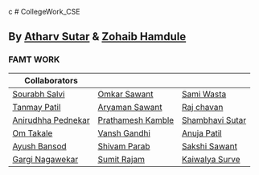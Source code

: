 c          # CollegeWork_CSE
## By [Atharv Sutar](https://t.me/ATANYTHING) & [Zohaib Hamdule](https://github.com/zohaib2002)

### FAMT WORK

|               Collaborators                    |                                                  |                                                 |
| -----------------------------------------------| :------------------------------------------------| :-----------------------------------------------|
| [Sourabh Salvi](https://t.me/sourabh_salvi_45) | [Omkar Sawant](https://t.me/OmkarSawant53)       | [Sami Wasta](https://github.com/samiwasta)      |
| [Tanmay Patil](https://t.me/tanu10903)         | [Aryaman Sawant](https://t.me/aryaman0910)       | [Raj chavan](https://www.linkedin.com/mwlite/in/raj-chavan-b36651221)                                       |
| [Anirudhha Pednekar](https://t.me/niruddha12)  | [Prathamesh Kamble](https://t.me/PRATHAMESH89)   |  [Shambhavi Sutar](https://github.com/SBS-WORLD)|
| [Om Takale](https://t.me/O_MTakale)            | [Vansh Gandhi](https://t.me/VANSHGANDHI)         |  [Anuja Patil]()                                |   
| [Ayush Bansod](https://t.me/AyushB98)          | [Shivam Parab](https://t.me/shivamparab24)       |  [Sakshi Sawant](https://github.com/Sonu2022)   |
| [Gargi Nagawekar](https://github.com/gun006)   | [Sumit Rajam](https://github.com/SumitRajam)     |    [Kaiwalya Surve](https://github.com/Kal-Spacewalker)           |
